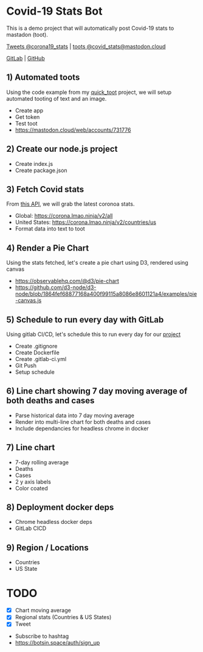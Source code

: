 # Covid-19 Stats Bot

This is a demo project that will automatically post Covid-19 stats to mastadon (toot).

[Tweets @corona19_stats](https://twitter.com/corona19_stats) | [toots @covid_stats@mastodon.cloud](https://mastodon.cloud/@covid_stats)

[GitLab](https://gitlab.com/comster/covid19_stats) | [GitHub](https://github.com/comster/covid19_stats)

## 1) Automated toots

Using the code example from my [quick_toot](https://github.com/comster/quick_toot) project, we will setup automated tooting of text and an image.

- Create app
- Get token
- Test toot 
- https://mastodon.cloud/web/accounts/731776

## 2) Create our node.js project

- Create index.js
- Create package.json


## 3) Fetch Covid stats

From [this API](https://corona.lmao.ninja/), we will grab the latest coronoa stats.

- Global: https://corona.lmao.ninja/v2/all
- United States: https://corona.lmao.ninja/v2/countries/us
- Format data into text to toot


## 4) Render a Pie Chart

Using the stats fetched, let's create a pie chart using D3, rendered using canvas

- https://observablehq.com/@d3/pie-chart
- https://github.com/d3-node/d3-node/blob/1864fef68877168a400f99115a8086e8601121a4/examples/pie-canvas.js


## 5) Schedule to run every day with GitLab

Using gitlab CI/CD, let's schedule this to run every day for our [project](https://gitlab.com/comster/covid19_stats)

- Create .gitignore
- Create Dockerfile
- Create .gitlab-ci.yml
- Git Push
- Setup schedule


## 6) Line chart showing 7 day moving average of both deaths and cases

- Parse historical data into 7 day moving average
- Render into multi-line chart for both deaths and cases
- Include dependancies for headless chrome in docker


## 7) Line chart

- 7-day rolling average
- Deaths
- Cases
- 2 y axis labels
- Color coated


## 8) Deployment docker deps

- Chrome headless docker deps
- GitLab CICD


## 9) Region / Locations

- Countries
- US State

# TODO

- [x] Chart moving average
- [x] Regional stats (Countries & US States)
- [x] Tweet
- Subscribe to hashtag
- https://botsin.space/auth/sign_up